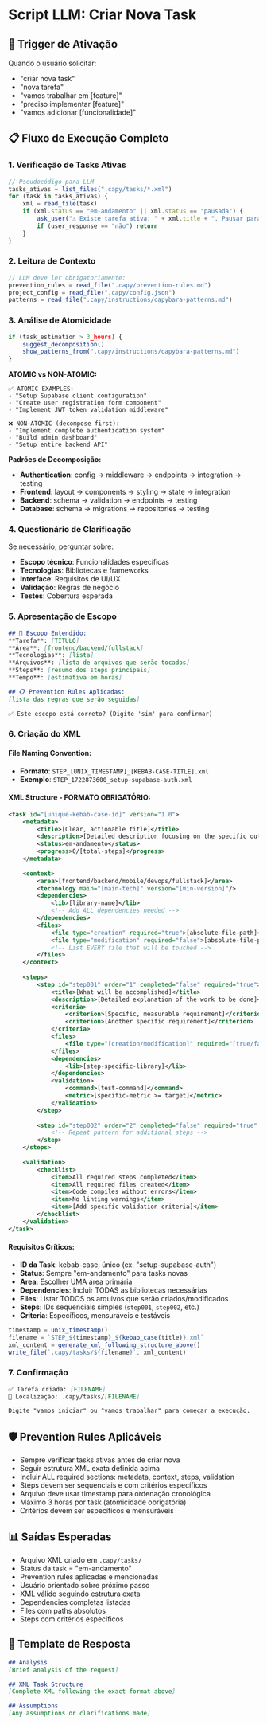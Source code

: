 # Script LLM: Criar Nova Task

## 🎯 **Trigger de Ativação**
Quando o usuário solicitar:
- "criar nova task"
- "nova tarefa"  
- "vamos trabalhar em [feature]"
- "preciso implementar [feature]"
- "vamos adicionar [funcionalidade]"

## 📋 **Fluxo de Execução Completo**

### **1. Verificação de Tasks Ativas**
```javascript
// Pseudocódigo para LLM
tasks_ativas = list_files(".capy/tasks/*.xml")
for (task in tasks_ativas) {
    xml = read_file(task)
    if (xml.status == "em-andamento" || xml.status == "pausada") {
        ask_user("⚠️ Existe tarefa ativa: " + xml.title + ". Pausar para criar nova?")
        if (user_response == "não") return
    }
}
```

### **2. Leitura de Contexto**
```javascript
// LLM deve ler obrigatoriamente:
prevention_rules = read_file(".capy/prevention-rules.md")
project_config = read_file(".capy/config.json")
patterns = read_file(".capy/instructions/capybara-patterns.md")
```

### **3. Análise de Atomicidade**
```javascript
if (task_estimation > 3_hours) {
    suggest_decomposition()
    show_patterns_from(".capy/instructions/capybara-patterns.md")
}
```

**ATOMIC vs NON-ATOMIC:**
```
✅ ATOMIC EXAMPLES:
- "Setup Supabase client configuration"  
- "Create user registration form component"
- "Implement JWT token validation middleware"

❌ NON-ATOMIC (decompose first):
- "Implement complete authentication system"
- "Build admin dashboard" 
- "Setup entire backend API"
```

**Padrões de Decomposição:**
- **Authentication**: config → middleware → endpoints → integration → testing
- **Frontend**: layout → components → styling → state → integration  
- **Backend**: schema → validation → endpoints → testing
- **Database**: schema → migrations → repositories → testing

### **4. Questionário de Clarificação**
Se necessário, perguntar sobre:
- **Escopo técnico**: Funcionalidades específicas
- **Tecnologias**: Bibliotecas e frameworks
- **Interface**: Requisitos de UI/UX
- **Validação**: Regras de negócio
- **Testes**: Cobertura esperada

### **5. Apresentação de Escopo**
```markdown
## 🎯 Escopo Entendido:
**Tarefa**: [TÍTULO]
**Área**: [frontend/backend/fullstack]
**Tecnologias**: [lista]
**Arquivos**: [lista de arquivos que serão tocados]
**Steps**: [resumo dos steps principais]
**Tempo**: [estimativa em horas]

## 📋 Prevention Rules Aplicadas:
[lista das regras que serão seguidas]

✅ Este escopo está correto? (Digite 'sim' para confirmar)
```

### **6. Criação do XML**

#### **File Naming Convention:**
- **Formato**: `STEP_[UNIX_TIMESTAMP]_[KEBAB-CASE-TITLE].xml`
- **Exemplo**: `STEP_1722873600_setup-supabase-auth.xml`

#### **XML Structure - FORMATO OBRIGATÓRIO:**

```xml
<task id="[unique-kebab-case-id]" version="1.0">
    <metadata>
        <title>[Clear, actionable title]</title>
        <description>[Detailed description focusing on the specific outcome]</description>
        <status>em-andamento</status>
        <progress>0/[total-steps]</progress>
    </metadata>
    
    <context>
        <area>[frontend/backend/mobile/devops/fullstack]</area>
        <technology main="[main-tech]" version="[min-version]"/>
        <dependencies>
            <lib>[library-name]</lib>
            <!-- Add ALL dependencies needed -->
        </dependencies>
        <files>
            <file type="creation" required="true">[absolute-file-path]</file>
            <file type="modification" required="false">[absolute-file-path]</file>
            <!-- List EVERY file that will be touched -->
        </files>
    </context>
    
    <steps>
        <step id="step001" order="1" completed="false" required="true">
            <title>[What will be accomplished]</title>
            <description>[Detailed explanation of the work to be done]</description>
            <criteria>
                <criterion>[Specific, measurable requirement]</criterion>
                <criterion>[Another specific requirement]</criterion>
            </criteria>
            <files>
                <file type="[creation/modification]" required="[true/false]">[specific-file-path]</file>
            </files>
            <dependencies>
                <lib>[step-specific-library]</lib>
            </dependencies>
            <validation>
                <command>[test-command]</command>
                <metric>[specific-metric >= target]</metric>
            </validation>
        </step>
        
        <step id="step002" order="2" completed="false" required="true" depends-on="step001">
            <!-- Repeat pattern for additional steps -->
        </step>
    </steps>
    
    <validation>
        <checklist>
            <item>All required steps completed</item>
            <item>All required files created</item>
            <item>Code compiles without errors</item>
            <item>No linting warnings</item>
            <item>[Add specific validation criteria]</item>
        </checklist>
    </validation>
</task>
```

#### **Requisitos Críticos:**
- **ID da Task**: kebab-case, único (ex: "setup-supabase-auth")
- **Status**: Sempre "em-andamento" para tasks novas
- **Area**: Escolher UMA área primária
- **Dependencies**: Incluir TODAS as bibliotecas necessárias
- **Files**: Listar TODOS os arquivos que serão criados/modificados
- **Steps**: IDs sequenciais simples (`step001`, `step002`, etc.)
- **Criteria**: Específicos, mensuráveis e testáveis

```javascript
timestamp = unix_timestamp()
filename = `STEP_${timestamp}_${kebab_case(title)}.xml`
xml_content = generate_xml_following_structure_above()
write_file(`.capy/tasks/${filename}`, xml_content)
```

### **7. Confirmação**
```markdown
✅ Tarefa criada: [FILENAME]
📁 Localização: .capy/tasks/[FILENAME]

Digite "vamos iniciar" ou "vamos trabalhar" para começar a execução.
```

## 🛡️ **Prevention Rules Aplicáveis**
- Sempre verificar tasks ativas antes de criar nova
- Seguir estrutura XML exata definida acima
- Incluir ALL required sections: metadata, context, steps, validation
- Steps devem ser sequenciais e com critérios específicos
- Arquivo deve usar timestamp para ordenação cronológica
- Máximo 3 horas por task (atomicidade obrigatória)
- Critérios devem ser específicos e mensuráveis

## 📊 **Saídas Esperadas**
- Arquivo XML criado em `.capy/tasks/`
- Status da task = "em-andamento"
- Prevention rules aplicadas e mencionadas
- Usuário orientado sobre próximo passo
- XML válido seguindo estrutura exata
- Dependencies completas listadas
- Files com paths absolutos
- Steps com critérios específicos

## 📝 **Template de Resposta**

```markdown
## Analysis
[Brief analysis of the request]

## XML Task Structure
[Complete XML following the exact format above]

## Assumptions
[Any assumptions or clarifications made]
```
